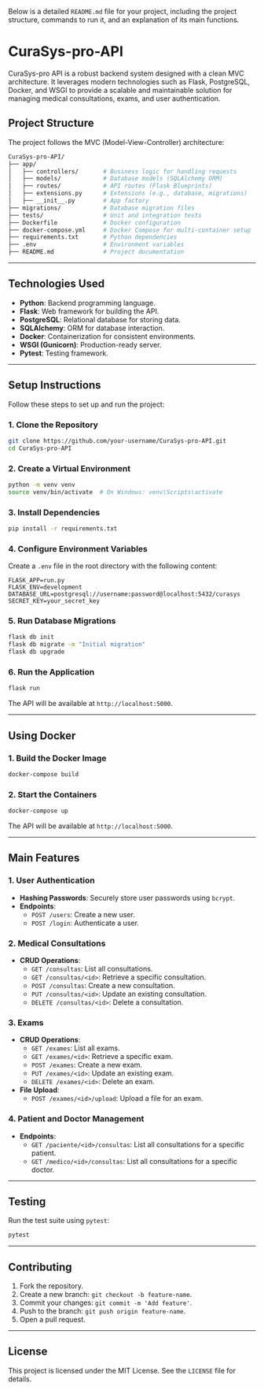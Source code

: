 Below is a detailed `README.md` file for your project, including the project structure, commands to run it, and an explanation of its main functions.

# CuraSys-pro-API

CuraSys-pro API is a robust backend system designed with a clean MVC architecture. It leverages modern technologies such as Flask, PostgreSQL, Docker, and WSGI to provide a scalable and maintainable solution for managing medical consultations, exams, and user authentication.



## **Project Structure**

The project follows the MVC (Model-View-Controller) architecture:

```bash
CuraSys-pro-API/
├── app/
│   ├── controllers/       # Business logic for handling requests
│   ├── models/            # Database models (SQLAlchemy ORM)
│   ├── routes/            # API routes (Flask Blueprints)
│   ├── extensions.py      # Extensions (e.g., database, migrations)
│   ├── __init__.py        # App factory
├── migrations/            # Database migration files
├── tests/                 # Unit and integration tests
├── Dockerfile             # Docker configuration
├── docker-compose.yml     # Docker Compose for multi-container setup
├── requirements.txt       # Python dependencies
├── .env                   # Environment variables
├── README.md              # Project documentation
```

---

## **Technologies Used**

- **Python**: Backend programming language.
- **Flask**: Web framework for building the API.
- **PostgreSQL**: Relational database for storing data.
- **SQLAlchemy**: ORM for database interaction.
- **Docker**: Containerization for consistent environments.
- **WSGI (Gunicorn)**: Production-ready server.
- **Pytest**: Testing framework.

---

## **Setup Instructions**

Follow these steps to set up and run the project:

### **1. Clone the Repository**
```bash
git clone https://github.com/your-username/CuraSys-pro-API.git
cd CuraSys-pro-API
```

### **2. Create a Virtual Environment**
```bash
python -m venv venv
source venv/bin/activate  # On Windows: venv\Scripts\activate
```

### **3. Install Dependencies**
```bash
pip install -r requirements.txt
```

### **4. Configure Environment Variables**
Create a `.env` file in the root directory with the following content:
```
FLASK_APP=run.py
FLASK_ENV=development
DATABASE_URL=postgresql://username:password@localhost:5432/curasys
SECRET_KEY=your_secret_key
```

### **5. Run Database Migrations**
```bash
flask db init
flask db migrate -m "Initial migration"
flask db upgrade
```

### **6. Run the Application**
```bash
flask run
```

The API will be available at `http://localhost:5000`.

---

## **Using Docker**

### **1. Build the Docker Image**
```bash
docker-compose build
```

### **2. Start the Containers**
```bash
docker-compose up
```

The API will be available at `http://localhost:5000`.

---

## **Main Features**

### **1. User Authentication**
- **Hashing Passwords**: Securely store user passwords using `bcrypt`.
- **Endpoints**:
  - `POST /users`: Create a new user.
  - `POST /login`: Authenticate a user.

### **2. Medical Consultations**
- **CRUD Operations**:
  - `GET /consultas`: List all consultations.
  - `GET /consultas/<id>`: Retrieve a specific consultation.
  - `POST /consultas`: Create a new consultation.
  - `PUT /consultas/<id>`: Update an existing consultation.
  - `DELETE /consultas/<id>`: Delete a consultation.

### **3. Exams**
- **CRUD Operations**:
  - `GET /exames`: List all exams.
  - `GET /exames/<id>`: Retrieve a specific exam.
  - `POST /exames`: Create a new exam.
  - `PUT /exames/<id>`: Update an existing exam.
  - `DELETE /exames/<id>`: Delete an exam.
- **File Upload**:
  - `POST /exames/<id>/upload`: Upload a file for an exam.

### **4. Patient and Doctor Management**
- **Endpoints**:
  - `GET /paciente/<id>/consultas`: List all consultations for a specific patient.
  - `GET /medico/<id>/consultas`: List all consultations for a specific doctor.

---

## **Testing**

Run the test suite using `pytest`:
```bash
pytest
```

---

## **Contributing**

1. Fork the repository.
2. Create a new branch: `git checkout -b feature-name`.
3. Commit your changes: `git commit -m 'Add feature'`.
4. Push to the branch: `git push origin feature-name`.
5. Open a pull request.

---

## **License**

This project is licensed under the MIT License. See the `LICENSE` file for details.
```
